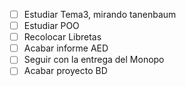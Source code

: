 - [ ] Estudiar Tema3, mirando tanenbaum
- [ ] Estudiar POO
- [ ] Recolocar Libretas
- [ ] Acabar informe AED
- [ ] Seguir con la entrega del Monopo
- [ ] Acabar proyecto BD